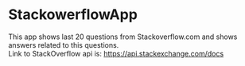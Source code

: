 # StackowerflowApp
This app shows last 20 questions from Stackoverflow.com and shows answers related to this questions.  
Link to StackOverflow api is: https://api.stackexchange.com/docs  
